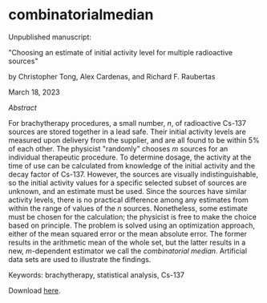 # combinatorialmedian
Unpublished manuscript:

"Choosing an estimate of initial activity level for multiple radioactive sources"

by Christopher Tong, Alex Cardenas, and Richard F. Raubertas

March 18, 2023

*Abstract*

For brachytherapy procedures, a small number, *n*, of radioactive Cs-137 sources are stored together in a lead safe. Their initial activity levels are measured upon delivery from the supplier, and are all found to be within 5% of each other. The physicist "randomly" chooses *m* sources for an individual therapeutic procedure. To determine dosage, the activity at the time of use can be calculated from knowledge of the initial activity and the decay factor of Cs-137. However, the sources are visually indistinguishable, so the initial activity values for a specific selected subset of sources are unknown, and an estimate must be used. Since the sources have similar activity levels, there is no practical difference among any estimates from within the range of values of the *n* sources. Nonetheless, some estimate must be chosen for the calculation; the physicist is free to make the choice based on principle. The problem is solved using an optimization approach, either of the mean squared error or the mean absolute error. The former results in the arithmetic mean of the whole set, but the latter results in a new, *m*-dependent estimator we call the *combinatorial median*. Artificial data sets are used to illustrate the findings. 

Keywords: brachytherapy, statistical analysis, Cs-137

Download [here](estimating_initial_activity_for_multiple_sources.pdf).
